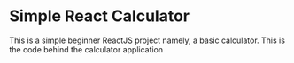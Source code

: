 # Simple React Calculator

This is a simple beginner ReactJS project namely, a basic calculator. This is the code behind the calculator application

